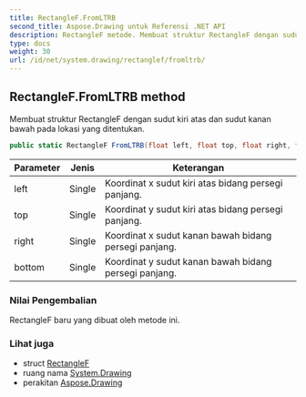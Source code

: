 ```yaml
---
title: RectangleF.FromLTRB
second_title: Aspose.Drawing untuk Referensi .NET API
description: RectangleF metode. Membuat struktur RectangleF dengan sudut kiri atas dan sudut kanan bawah pada lokasi yang ditentukan.
type: docs
weight: 30
url: /id/net/system.drawing/rectanglef/fromltrb/
---
```

## RectangleF.FromLTRB method

Membuat struktur RectangleF dengan sudut kiri atas dan sudut kanan bawah pada lokasi yang ditentukan.

```csharp
public static RectangleF FromLTRB(float left, float top, float right, float bottom)
```

| Parameter | Jenis | Keterangan |
| --- | --- | --- |
| left | Single | Koordinat x sudut kiri atas bidang persegi panjang. |
| top | Single | Koordinat y sudut kiri atas bidang persegi panjang. |
| right | Single | Koordinat x sudut kanan bawah bidang persegi panjang. |
| bottom | Single | Koordinat y sudut kanan bawah bidang persegi panjang. |

### Nilai Pengembalian

RectangleF baru yang dibuat oleh metode ini.

### Lihat juga

* struct [RectangleF](../)
* ruang nama [System.Drawing](../../rectanglef/)
* perakitan [Aspose.Drawing](../../../)


